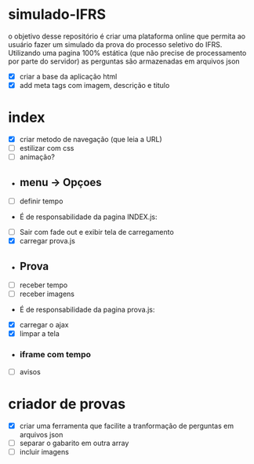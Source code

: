 # simulado-IFRS
o objetivo desse repositório é criar uma plataforma online que permita ao usuário fazer um simulado da prova do processo seletivo do IFRS. Utilizando uma pagina 100% estática (que não precise de processamento por parte do servidor) as perguntas são armazenadas em arquivos json
- [x] criar a base da aplicação html
- [x] add meta tags com imagem, descrição e titulo

# index
- [x] criar metodo de navegação (que leia a URL)
- [ ] estilizar com css
- [ ] animação?

- ## menu -> Opçoes 
- [ ] definir tempo
- É de responsabilidade da pagina INDEX.js:
- [ ] Sair com fade out e exibir tela de carregamento  
- [x] carregar prova.js

- ## Prova 
- [ ] receber tempo
- [ ] receber imagens
- É de responsabilidade da pagina prova.js:
- [x] carregar o ajax 
- [x] limpar a tela 

- ### iframe com tempo
- [ ] avisos

# criador de provas
- [x] criar uma ferramenta que facilite a tranformação de perguntas em arquivos json
- [ ] separar o gabarito em outra array
- [ ] incluir imagens
